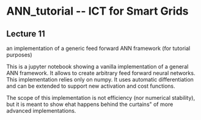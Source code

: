 # ANN_tutorial -- ICT for Smart Grids
## Lecture 11
an implementation of a generic feed forward ANN framework (for tutorial purposes)

This is a jupyter notebook showing a vanilla implementation of a general ANN framework. 
It allows to create arbitrary feed forward neural networks. This implementation relies 
only on numpy. It uses automatic differentiation and can be extended to support new 
activation and cost functions.

The scope of this implementation is not efficiency (nor numerical stability), but it is 
meant to show ehat happens behind the curtains" of more advanced implementations.
